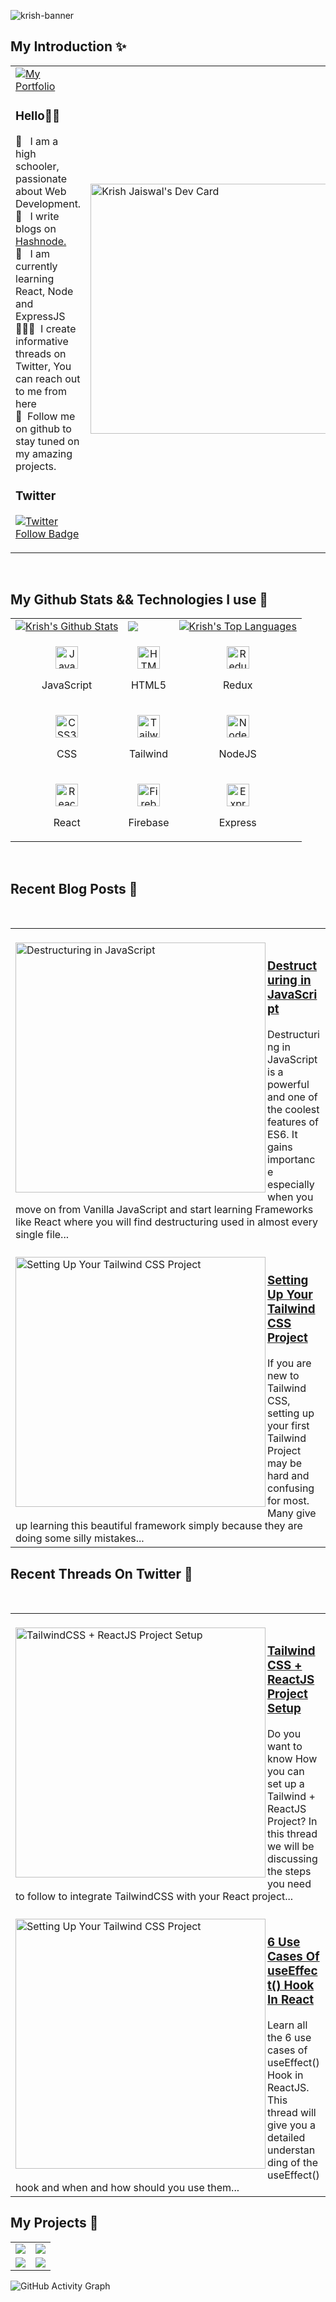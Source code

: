 ![krish-banner](https://user-images.githubusercontent.com/114345816/232287628-c6c967e2-4aae-465e-9509-8b29186f58a9.jpeg)

## My Introduction ✨
<table>
  <tr>
    <td valign="center">
      <a href="https://linkfree.eddiehub.io/KrishJ4856">
        <img src="https://img.shields.io/badge/my_portfolio-000?style=for-the-badge&logo=ko-fi&logoColor=white" alt="My Portfolio"/></a>
      <p>
        <h3>Hello👋🏾</h3>
        👀 &nbsp; I am a high schooler, passionate about Web Development.
        <br/>
     🚀 &nbsp; I write blogs on <a href="https://krishwebdev.hashnode.dev/">Hashnode.</a>
        <br/>
        🙂 &nbsp; I am currently learning React, Node and ExpressJS
        <br/>
        🧑🏽‍💻 &nbsp;I create informative threads on Twitter, You can reach out to me from here
        <br />
        💙 &nbsp;Follow me on github to stay tuned on my amazing projects.
        <br />
        <h3>Twitter</h3>
        <a href="https://twitter.com/Krish4856">
          <img src="https://img.shields.io/twitter/follow/KrishJ4856?color=0F182A&logo=twitter&style=for-the-badge" alt="Twitter Follow Badge"/></a>
       </p>
    </td>
    <td>
      <a href="https://app.daily.dev/KrishJ999"><img src="https://api.daily.dev/devcards/b30e1d5e64d8419b96b475e2996ef0e5.png?r=ao8" width="400" alt="Krish Jaiswal's Dev Card"/></a>
    </td>
  </tr>
 </table> <br/>

## My Github Stats && Technologies I use 👀
<table>
  <tr>
    <td>
      <a href="https://github.com/KrishJ4856"><img alt="Krish's Github Stats" src="https://github-readme-stats.vercel.app/api?username=KrishJ4856&show_icons=true&count_private=true&theme=react&hide_border=true&bg_color=1d2a3a" /></a>
    </td>
    <td>
      <a href="http://www.github.com/KrishJ4856"><img src="https://github-readme-streak-stats.herokuapp.com/?user=KrishJ4856&stroke=ffffff&background=1d2a3a&ring=5BCDEC&fire=5BCDEC&currStreakNum=ffffff&currStreakLabel=5BCDEC&sideNums=ffffff&sideLabels=ffffff&dates=ffffff&hide_border=true" /></a>
    </td>
    <td>
      <a href="https://github.com/KrishJ4856"><img alt="Krish's Top Languages" src="https://github-readme-stats.vercel.app/api/top-langs/?username=KrishJ4856&langs_count=8&count_private=true&layout=compact&theme=react&hide_border=true&bg_color=1d2a3a"/></a>
    </td>
  </tr>
  <tr>
    <td>
      <p align="center">
        <a href="https://developer.mozilla.org/en-US/docs/Web/JavaScript" target="_blank" rel="noreferrer">
          <img src="https://raw.githubusercontent.com/danielcranney/readme-generator/main/public/icons/skills/javascript-colored.svg" width="36" height="36" alt="JavaScript" />
        </a>
        <p align="center">JavaScript</p>
      </p>
    </td>
    <td>
      <p align="center">
        <a href="https://developer.mozilla.org/en-US/docs/Glossary/HTML5" target="_blank" rel="noreferrer">
          <img src="https://raw.githubusercontent.com/danielcranney/readme-generator/main/public/icons/skills/html5-colored.svg" width="36" height="36" alt="HTML5" />
        </a>
        <p align="center">HTML5</p>
      </p>
    </td>
    <td>
      <p align="center">
        <a href="https://redux.js.org/" target="_blank" rel="noreferrer">
          <img src="https://raw.githubusercontent.com/danielcranney/readme-generator/main/public/icons/skills/redux-colored.svg" width="36" height="36" alt="Redux" />
      </a>
        <p align="center">Redux</p>
      </p>
    </td>
  </tr>
  <tr>
    <td>
      <p align="center">
        <a href="https://www.w3.org/TR/CSS/#css" target="_blank" rel="noreferrer">
          <img src="https://raw.githubusercontent.com/danielcranney/readme-generator/main/public/icons/skills/css3-colored.svg" width="36" height="36" alt="CSS3" />
      </a>
        <p align="center">CSS</p>
      </p>
    </td>
    <td>      
      <p align="center">
        <a href="https://tailwindcss.com/" target="_blank" rel="noreferrer">
          <img src="https://raw.githubusercontent.com/danielcranney/readme-generator/main/public/icons/skills/tailwindcss-colored.svg" width="36" height="36" alt="TailwindCSS" />
        </a>
        <p align="center">Tailwind</p>
      </p>
    </td>
    <td>            
      <p align="center">
        <a href="https://nodejs.org/en/" target="_blank" rel="noreferrer">
        <img src="https://raw.githubusercontent.com/danielcranney/readme-generator/main/public/icons/skills/nodejs-colored.svg" width="36" height="36" alt="NodeJS" />
      </a>
        <p align="center">NodeJS</p>
      </p>
    </td>
  </tr>
  <tr>
    <td>
      <p align="center">
        <a href="https://reactjs.org/" target="_blank" rel="noreferrer">
          <img src="https://raw.githubusercontent.com/danielcranney/readme-generator/main/public/icons/skills/react-colored.svg" width="36" height="36" alt="React" />
        </a>
        <p align="center">React</p>
      </p>
    </td>
    <td>
      <p align="center">
          <a href="https://firebase.google.com/" target="_blank" rel="noreferrer">
          <img src="https://raw.githubusercontent.com/danielcranney/readme-generator/main/public/icons/skills/firebase-colored.svg" width="36" height="36" alt="Firebase" />
          </a>
        <p align="center">Firebase</p>
      </p>      
    </td>
    <td>
      <p align="center">
          <a href="https://expressjs.com/" target="_blank" rel="noreferrer">
          <img src="https://github.com/danielcranney/profileme-dev/blob/main/public/icons/skills/express-colored.svg" width="36" height="36" alt="Express" />
          </a>
        <p align="center">Express</p>
      </p>      
    </td>
  </tr>
</table> <br/>

## Recent Blog Posts 📝
<table>
<tr>
<td>
<br/>
<a href="https://krishwebdev.hashnode.dev/destructuring-in-javascript" title="Destructuring in JavaScript"><img src="https://cdn.hashnode.com/res/hashnode/image/upload/v1672768024356/2e069585-a765-482d-99db-07a75beec444.jpeg?w=1600&h=840&fit=crop&crop=entropy&auto=compress,format&format=webp" alt="Destructuring in JavaScript" width="400px" align="left" /></a>
<a href="https://krishwebdev.hashnode.dev/destructuring-in-javascript" title="Destructuring in JavaScript"><h3>Destructuring in JavaScript</h3></a>
Destructuring in JavaScript is a powerful and one of the coolest features of ES6. It gains importance especially when you move on from Vanilla JavaScript and start learning Frameworks like React where you will find destructuring used in almost every single file...
<br/>
</td>
</tr>
<br/>
<tr>
<td>
<br/>
<a href="https://krishwebdev.hashnode.dev/setting-up-your-tailwind-css-project" title="Setting Up Your Tailwind CSS Project"><img src="https://cdn.hashnode.com/res/hashnode/image/upload/v1672040492664/4a281667-a089-4afa-9ed4-32edcc314f73.png?w=1600&h=840&fit=crop&crop=entropy&auto=compress,format&format=webp" alt="Setting Up Your Tailwind CSS Project" width="400px" align="left" /></a>
<a href="https://krishwebdev.hashnode.dev/setting-up-your-tailwind-css-project" title="Setting Up Your Tailwind CSS Project"><h3>Setting Up Your Tailwind CSS Project</h3></a>
 If you are new to Tailwind CSS, setting up your first Tailwind Project may be hard and confusing for most. Many give up learning this beautiful framework simply because they are doing some silly mistakes...
<br/>
</td>
</tr>
</table>

## Recent Threads On Twitter 🧵
<table>
<tr>
<td>
<br/>
<a href="https://twitter.com/Krish4856/status/1616517509368406017?s=20&t=qdmQvsqA4qcffSVKCp4zDA" title="TailwindCSS + ReactJS Project Setup"><img src="https://pbs.twimg.com/media/Fm7aM-daAAIcKpO?format=jpg&name=small" alt="TailwindCSS + ReactJS Project Setup" width="400px" align="left" /></a>
<a href="https://twitter.com/Krish4856/status/1616517509368406017?s=20&t=qdmQvsqA4qcffSVKCp4zDA" title="TailwindCSS + ReactJS Project Setup"><h3>TailwindCSS + ReactJS Project Setup</h3></a>
Do you want to know How you can set up a Tailwind + ReactJS Project?
In this thread we will be discussing the steps you need to follow to integrate TailwindCSS with your React project...
<br/>
</td>
</tr>
<br/>
<tr>
<td>
<br/>
<a href="https://twitter.com/Krish4856/status/1611330756684689409?s=20&t=qdmQvsqA4qcffSVKCp4zDA" title="6 Use Cases Of useEffect() Hook In React"><img src="https://pbs.twimg.com/media/FlyX8TKagAMSdBt?format=jpg&name=900x900" alt="Setting Up Your Tailwind CSS Project" width="400px" align="left" /></a>
<a href="https://twitter.com/Krish4856/status/1611330756684689409?s=20&t=qdmQvsqA4qcffSVKCp4zDA"><h3>6 Use Cases Of useEffect() Hook In React</h3></a>
Learn all the 6 use cases of useEffect() Hook in ReactJS. This thread will give you a detailed understanding of the useEffect() hook and when and how should you use them...
<br/> 
</td>
</tr>
</table>

## My Projects 🤩
<table>
  <tr>
    <td>
      <a href="https://github.com/KrishJ4856/Rock-Paper-Scissors-App"><img src="https://github-readme-stats.vercel.app/api/pin/?username=KrishJ4856&repo=Rock-Paper-Scissors-App" /></a>
    </td>
    <td>
      <a href="https://github.com/KrishJ4856/Case-Converter-App"><img src="https://github-readme-stats.vercel.app/api/pin/?username=KrishJ4856&&repo=Case-Converter-App" /></a>
    </td>
   </tr>
 <tr>
   <td>
      <a href="https://github.com/KrishJ4856/QR-Code-Generator"><img src="https://github-readme-stats.vercel.app/api/pin/?username=KrishJ4856&&repo=QR-Code-Generator" /></a>
    </td>
   <td>
      <a href="https://github.com/KrishJ4856/Calculator-App"><img src="https://github-readme-stats.vercel.app/api/pin/?username=KrishJ4856&&repo=Calculator-App" /></a>
    </td>
  </tr>
</table>

![GitHub Activity Graph](https://activity-graph.herokuapp.com/graph?username=KrishJ4856&bg_color=1d2a3a&color=5BCDEC&line=5BCDEC&point=FFFFFF&hide_border=true)


